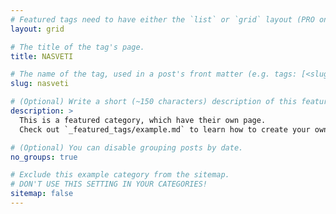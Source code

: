 ```yaml
---
# Featured tags need to have either the `list` or `grid` layout (PRO only).
layout: grid

# The title of the tag's page.
title: NASVETI

# The name of the tag, used in a post's front matter (e.g. tags: [<slug>]).
slug: nasveti

# (Optional) Write a short (~150 characters) description of this featured tag.
description: >
  This is a featured category, which have their own page.
  Check out `_featured_tags/example.md` to learn how to create your own.

# (Optional) You can disable grouping posts by date.
no_groups: true

# Exclude this example category from the sitemap.
# DON'T USE THIS SETTING IN YOUR CATEGORIES!
sitemap: false
---
```

